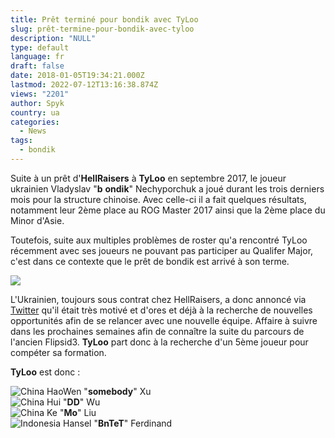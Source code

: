 ```yaml
---
title: Prêt terminé pour bondik avec TyLoo
slug: prêt-termine-pour-bondik-avec-tyloo
description: "NULL"
type: default
language: fr
draft: false
date: 2018-01-05T19:34:21.000Z
lastmod: 2022-07-12T13:16:38.874Z
views: "2201"
author: Spyk
country: ua
categories:
  - News
tags:
  - bondik
---
```

Suite à un prêt d'**HellRaisers** à **TyLoo** en septembre 2017, le joueur ukrainien Vladyslav "**b** **ondik**" Nеchуроrchuk⁠ a joué durant les trois derniers mois pour la structure chinoise. Avec celle-ci il a fait quelques résultats, notamment leur 2ème place au ROG Master 2017 ainsi que la 2ème place du Minor d'Asie. 

Toutefois, suite aux multiples problèmes de roster qu'a rencontré TyLoo récemment avec ses joueurs ne pouvant pas participer au Qualifer Major, c'est dans ce contexte que le prêt de bondik est arrivé à son terme. 

![](/images/articles/5a4f9db9d2ddf/images/Lj3BsIXNNmw4UhgtNg875p5J0sPXcNaR9bRs3kdu.jpeg)

L'Ukrainien, toujours sous contrat chez HellRaisers, a donc annoncé via [Twitter](https://twitter.com/bondik%5Fcsgo/status/949295561605369856?ref%5Fsrc=twsrc%5Etfw&ref%5Furl=https%3A%2F%2Fwww.hltv.org%2Fnews%2F22380%2Fbondiks-loan-spell-at-tyloo-comes-to-an-end) qu'il était très motivé et d'ores et déjà à la recherche de nouvelles opportunités afin de se relancer avec une nouvelle équipe. Affaire à suivre dans les prochaines semaines afin de connaître la suite du parcours de l'ancien Flipsid3\. **TyLoo** part donc à la recherche d'un 5ème joueur pour compéter sa formation.

**TyLoo** est donc :

![China](/images/countries/cn.svg)⁠ HaoWen "**somebody**" Xu  
![China](/images/countries/cn.svg)⁠ Hui "**DD**" Wu  
![China](/images/countries/cn.svg)⁠ Ke "**Mo**" Liu  
![Indonesia](/images/countries/id.svg)⁠ Hansel "**BnTeT**" Ferdinand
